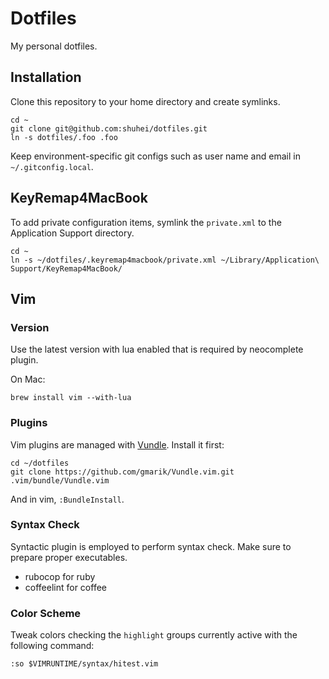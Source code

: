 # Dotfiles

My personal dotfiles.

## Installation

Clone this repository to your home directory and create symlinks.

```shell
cd ~
git clone git@github.com:shuhei/dotfiles.git
ln -s dotfiles/.foo .foo
```

Keep environment-specific git configs such as user name and email in `~/.gitconfig.local`.

## KeyRemap4MacBook

To add private configuration items, symlink the `private.xml` to the Application Support directory.

```shell
cd ~
ln -s ~/dotfiles/.keyremap4macbook/private.xml ~/Library/Application\ Support/KeyRemap4MacBook/
```

## Vim

### Version

Use the latest version with lua enabled that is required by neocomplete plugin.

On Mac:

```shell
brew install vim --with-lua
```

### Plugins

Vim plugins are managed with [Vundle](https://github.com/gmarik/Vundle.vim). Install it first:

```shell
cd ~/dotfiles
git clone https://github.com/gmarik/Vundle.vim.git .vim/bundle/Vundle.vim
```

And in vim, `:BundleInstall`.

### Syntax Check

Syntactic plugin is employed to perform syntax check. Make sure to prepare proper executables.

- rubocop for ruby
- coffeelint for coffee

### Color Scheme

Tweak colors checking the `highlight` groups currently active with the following command:

```vim
:so $VIMRUNTIME/syntax/hitest.vim
```
